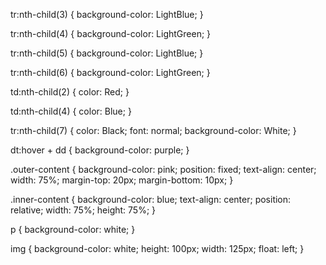 
tr:nth-child(3) {
   background-color: LightBlue;
}

tr:nth-child(4) {
   background-color: LightGreen;
}

tr:nth-child(5) {
   background-color: LightBlue;
}

tr:nth-child(6) {
   background-color: LightGreen;
}

td:nth-child(2) {
   color: Red;
}

td:nth-child(4) {
   color: Blue;
}

tr:nth-child(7) {
   color: Black; font: normal; background-color: White;
}

dt:hover + dd {
   background-color: purple;
}

.outer-content {
   background-color: pink; position: fixed; text-align: center; 
   width: 75%; margin-top: 20px; margin-bottom: 10px;
}

.inner-content {
   background-color: blue; text-align: center; position: relative;
   width: 75%; height: 75%;
}

p {
   background-color: white;
}

img {
   background-color: white; height: 100px; 
   width: 125px; float: left;
}

